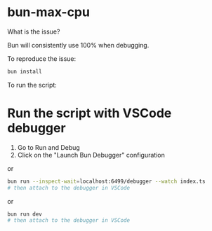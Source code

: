 # bun-max-cpu

What is the issue?

Bun will consistently use 100% when debugging.

To reproduce the issue:

```bash
bun install
```

To run the script:

# Run the script with VSCode debugger

1. Go to Run and Debug
1. Click on the "Launch Bun Debugger" configuration

or
```bash
bun run --inspect-wait=localhost:6499/debugger --watch index.ts
# then attach to the debugger in VSCode
```
or
```bash
bun run dev
# then attach to the debugger in VSCode
```